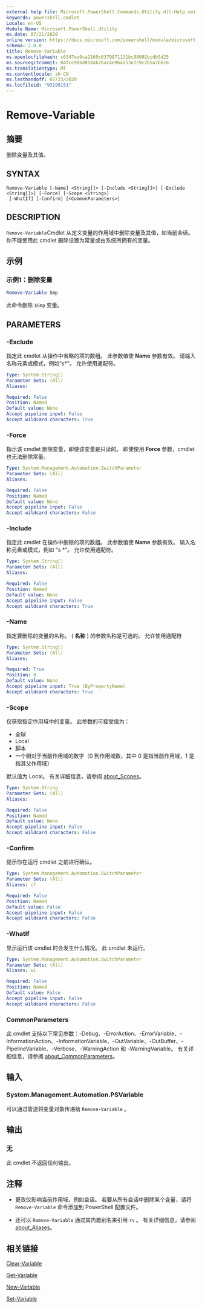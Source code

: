 ```yaml
---
external help file: Microsoft.PowerShell.Commands.Utility.dll-Help.xml
keywords: powershell,cmdlet
Locale: en-US
Module Name: Microsoft.PowerShell.Utility
ms.date: 07/21/2020
online version: https://docs.microsoft.com/powershell/module/microsoft.powershell.utility/remove-variable?view=powershell-5.1&WT.mc_id=ps-gethelp
schema: 2.0.0
title: Remove-Variable
ms.openlocfilehash: c6347ea9ca2169c6379871131bc98001bcdb5d25
ms.sourcegitcommit: 84fcc90bd018ab76ac4e964d53e7c9c2b5a7b6c6
ms.translationtype: MT
ms.contentlocale: zh-CN
ms.lasthandoff: 07/23/2020
ms.locfileid: "93199151"
---
```

# Remove-Variable

## 摘要
删除变量及其值。

## SYNTAX

```
Remove-Variable [-Name] <String[]> [-Include <String[]>] [-Exclude <String[]>] [-Force] [-Scope <String>]
 [-WhatIf] [-Confirm] [<CommonParameters>]
```

## DESCRIPTION

`Remove-Variable`Cmdlet 从定义变量的作用域中删除变量及其值，如当前会话。 你不能使用此 cmdlet 删除设置为常量或由系统所拥有的变量。

## 示例

### 示例1：删除变量

```powershell
Remove-Variable Smp
```

此命令删除 `$Smp` 变量。

## PARAMETERS

### -Exclude

指定此 cmdlet 从操作中省略的项的数组。 此参数值使 **Name** 参数有效。 请输入名称元素或模式，例如“s*”。 允许使用通配符。

```yaml
Type: System.String[]
Parameter Sets: (All)
Aliases:

Required: False
Position: Named
Default value: None
Accept pipeline input: False
Accept wildcard characters: True
```

### -Force

指示该 cmdlet 删除变量，即使该变量是只读的。 即使使用 **Force** 参数，cmdlet 也无法删除常量。

```yaml
Type: System.Management.Automation.SwitchParameter
Parameter Sets: (All)
Aliases:

Required: False
Position: Named
Default value: None
Accept pipeline input: False
Accept wildcard characters: False
```

### -Include

指定此 cmdlet 在操作中删除的项的数组。 此参数值使 **Name** 参数有效。 输入名称元素或模式，例如 "s *"。 允许使用通配符。

```yaml
Type: System.String[]
Parameter Sets: (All)
Aliases:

Required: False
Position: Named
Default value: None
Accept pipeline input: False
Accept wildcard characters: True
```

### -Name

指定要删除的变量的名称。  ( **名称** ) 的参数名称是可选的。
允许使用通配符

```yaml
Type: System.String[]
Parameter Sets: (All)
Aliases:

Required: True
Position: 0
Default value: None
Accept pipeline input: True (ByPropertyName)
Accept wildcard characters: True
```

### -Scope

仅获取指定作用域中的变量。 此参数的可接受值为：

- 全球
- Local
- 脚本
- 一个相对于当前作用域的数字（0 到作用域数，其中 0 是指当前作用域，1 是指其父作用域）

默认值为 Local。 有关详细信息，请参阅 [about_Scopes](../Microsoft.PowerShell.Core/About/about_Scopes.md)。

```yaml
Type: System.String
Parameter Sets: (All)
Aliases:

Required: False
Position: Named
Default value: None
Accept pipeline input: False
Accept wildcard characters: False
```

### -Confirm

提示你在运行 cmdlet 之前进行确认。

```yaml
Type: System.Management.Automation.SwitchParameter
Parameter Sets: (All)
Aliases: cf

Required: False
Position: Named
Default value: False
Accept pipeline input: False
Accept wildcard characters: False
```

### -WhatIf

显示运行该 cmdlet 时会发生什么情况。 此 cmdlet 未运行。

```yaml
Type: System.Management.Automation.SwitchParameter
Parameter Sets: (All)
Aliases: wi

Required: False
Position: Named
Default value: False
Accept pipeline input: False
Accept wildcard characters: False
```

### CommonParameters

此 cmdlet 支持以下常见参数：-Debug、-ErrorAction、-ErrorVariable、-InformationAction、-InformationVariable、-OutVariable、-OutBuffer、-PipelineVariable、-Verbose、-WarningAction 和 -WarningVariable。 有关详细信息，请参阅 [about_CommonParameters](https://go.microsoft.com/fwlink/?LinkID=113216)。

## 输入

### System.Management.Automation.PSVariable

可以通过管道将变量对象传递给 `Remove-Variable` 。

## 输出

### 无

此 cmdlet 不返回任何输出。

## 注释

- 更改仅影响当前作用域，例如会话。 若要从所有会话中删除某个变量，请将 `Remove-Variable` 命令添加到 PowerShell 配置文件。

- 还可以 `Remove-Variable` 通过其内置别名来引用 `rv` 。 有关详细信息，请参阅 [about_Aliases](../Microsoft.PowerShell.Core/About/about_Aliases.md)。

## 相关链接

[Clear-Variable](Clear-Variable.md)

[Get-Variable](Get-Variable.md)

[New-Variable](New-Variable.md)

[Set-Variable](Set-Variable.md)
